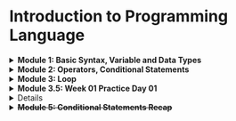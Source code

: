 # Introduction to Programming Language

<details>
<summary> <b> Module 1: Basic Syntax, Variable and Data Types </b> </summary>

We will be start our programming journey with C programming language.

- In 1972, Dennis Ritchie at Bell Labs developed C programming language. 

### What is header file?
A header file is like a calculator through which we can calculate anything. In C programming language, we can use header file to use any function.

<details>
<summary>First C Program</summary>

```c
#include <stdio.h>

int main() {
    printf("Hello World");
    return 0;
}
```
</details>

- Run Windows PowerShell Terminal

```terminal
gcc 01_Hello_World.c -o 01_Hello_World
./01_Hello_World
```

- Output

```terminal
Hello World
```

stdio.h -> standard input output header file
std -> standard
io -> input output

<details>
<summary> Two types of function in C programming language </summary>

```
1. User defined function
2. Library function
```

| main function         | printf function                     |
| --------------------- | ----------------------------------- |
| User defined function | Library function/ built in function |

</details>

In C programming language, we can use printf function to print anything on the screen.

```c
    printf("Hello World");
```

<details>

<summary>  How to comment in C programming language? </summary>

```c
    // This is a single line comment
    /* This is a multi line comment */
```

</details>

<details>
<summary> Now we will learn about some special characters in C programming language. </summary>

```
/n -> new line
/t -> tab
\\ -> backslash
\" -> double quote
\' -> single quote
```

```c
    printf("Hello World\n");
    printf("Hello\tWorld\n");
    printf("Hello\\World\n");
    printf("Hello\"World\n");
    printf("Hello\'World\n");
```
Output:
```terminal
Hello World
Hello   World
Hello\World
Hello"World
Hello'World
```

</details>

Also we cannot print percentage sign using printf function. To print percentage sign, we have to use double percentage sign.

```c
    printf("Hello %% World");
```

<details>
<summary>Variables and Data Types </summary>

### What is variable?

- Variable is a container which can store data.

### What is data type?

- Data type is a type of data which can be stored in a variable.

Now we will learn about some data types in C programming language.

| Data Type | Size (in bytes) | Format Specifier | Example |
| --------- | --------------- | ---------------- | ------- |
| int       | 4               | %d               | 10      |
| float     | 4               | %f               | 10.5    |
| char      | 1               | %c               | 'A'     |

Now we will learn about bool data type. To use bool data type, we have to use stdbool.h header file.

```c
#include <stdio.h>
#include <stdbool.h>

int main() {
    bool x = true;
    printf("%d", x);
    return 0;
}
```

Output:
```terminal
1
```

Here are some rules to declare a variable in C programming language.

1. Variable names must begin with a letter or underscore.

:white_check_mark: ridoy
:white_check_mark: _ridoy
:x: 123ridoy
:x: @ridoy

2. Variable name must contain letter, digits or underscore.

:white_check_mark: ridoy123
:white_check_mark: ridoy_123
:x: ridoy 123
:x: ridoy,programmer

3. Keywords cannot be used as variable name.

:x: int
:x: float
:x: char

 
<b> [ Look carefully ] </b>

```c
#include<stdio.h>
int main()
{
    int radius = 10, height = 20;
    float pi = 3.1416;
    char name = 'A';
    char test = 'Hello World';
    printf("Radius = %d\n", radius);
    printf("Height = %d\n", height);
    printf("Pi = %f\n", pi);
    printf("Pi = %.2f\n", pi);
    printf("Pi = %.4f\n", pi);
    printf("Pi = %.6f\n", pi);
    printf("Name = %c\n", name);
    printf("Test = %c\n", test);
    return 0;
}
```

Output:

```terminal
Radius = 10
Height = 20
Pi = 3.141600
Pi = 3.14
Pi = 3.1416
Pi = 3.141600
Name = A
Test = d
```
</details>

<details>
<summary> How to take input in C programming language? </summary>

```c
#include <stdio.h>
int main() 
{
    int x;
    float y, z;
    scanf("%d", &x); //single input
    scanf("%f %f", &y, &z); //multiple input
    printf("%d", x); //single output 
    printf("%f %f", y, z); //multiple output
    return 0;
}
```

scanf function is used to take input in C programming language. 
- &x is used to take input in x variable.
- & is called address of operator.
- &x means address of x variable.
- %d is used to take integer input.

Problem: Your math mark is 80% and physics mark is 90%. Now you have to calculate the average of your math and physics mark. Print the average mark on the screen. Also show individual mark on the screen with percentage sign.

- Method 1:

```c
#include <stdio.h>
int main() 
{
    float math, physics, average;
    scanf("%f%% %f%%", &math, &physics);
    average = (math + physics) / 2;
    printf("Math = %.2f%%\nPhysics = %.2f%%\nAverage = %.2f%%\n", math, physics, average);
    return 0;
}
```

- Method 2:

```c
#include <stdio.h>
int main() 
{
    float math, physics, average;
    char percentage = '%';
    scanf("%f%c %f%c", &math, &percentage, &physics, &percentage);
    average = (math + physics) / 2;
    printf("Math = %.2f%c\nPhysics = %.2f%c\nAverage = %.2f%c\n", math, percentage, physics, percentage, average, percentage);
    return 0;
}
```

</details>

<details>
<summary> Data Types Limitations in C programming language </summary>

1 gb = 1024 mb
1 mb = 1024 kb
1 kb = 1024 byte
1 byte = 8 bits
1 bit = 0 or 1

| Data Type | Size (in bytes) | Format Specifier | Data Limitation |
| --------- | --------------- | ---------------- | --------------- |
| int       | 4               | %d               | -2147483648 to 2147483647 |
| float     | 4               | %f               | 6 decimal places |
| char      | 1               | %c               | 1 character |
| bool      | 1               | %d               | 0 or 1 |
| long long | 8               | %lld             | -9223372036854775808 to 9223372036854775807 |
| double    | 8               | %lf              | 15 decimal places |

```math
2^n - 1
```
We can use this formula to calculate the data limitation of any data type.

int 4 byte = 32 bits

```math
(2^32) - 1 = 4294967295
4294967295 / 2 = 2147483647
```

- Others way to find the data limitation without using formula.

```c
#include <stdio.h>
#include <limits.h>
#include <float.h>

int main() {
    printf("int = %d to %d\n", INT_MIN, INT_MAX);
    printf("float = %f to %f\n", FLT_MIN, FLT_MAX);
    return 0;
}
```
</details>
</details>


<details>
<summary> <b> Module 2: Operators, Conditional Statements </b> </summary>

<details>
<summary> Operators </summary>

### What is operator?

- Operator is a symbol which is used to perform some operations.

### Types of operators

1. Arithmetic operator
2. Relational operator
3. Logical operator

4. Assignment operator
5. Bitwise operator
6. Increment and decrement operator

### Arithmetic operator

| Operator | Description | Example |
| -------- | ----------- | ------- |
| +        | Addition    | 10 + 5 = 15 |
| -        | Subtraction | 10 - 5 = 5 |
| *        | Multiplication | 10 * 5 = 50 |
| /        | Division | 10 / 5 = 2 |
| %        | Modulus | 10 % 5 = 0 |


### Relational operator

| Operator | Description | Example | Explanation |
| -------- | ----------- | ------- | ----------- |
| ==       | Equal to    | 10 == 5 = false | 10 == 5 means 10 is equal to 5 = false |
| !=       | Not equal to | 10 != 5 = true | 10 != 5 means 10 is not equal to 5 = true |
| >        | Greater than | 10 > 5 = true | 10 > 5 means 10 is greater than 5 = true |
| <        | Less than | 10 < 5 = false | 10 < 5 means 10 is less than 5 = false |
| >=       | Greater than or equal to | 10 >= 5 = true | 10 >= 5 means 10 > 5 or 10 == 5 = true |
| <=       | Less than or equal to | 10 <= 5 = false | 10 <= 5 means 10 < 5 or 10 == 5 = false |

### Logical operator

| Operator | Description | Example |
| -------- | ----------- | ------- |
| &&       | Logical AND | (a>b) && (a>c) |
| \|\|     | Logical OR | (a>b) \|\| (a>c) |
| !        | Logical NOT | !(a>b) |

</details>

<details>
<summary> Conditional Statements </summary>

### What is conditional statement?

- Conditional statement is a statement which is used to perform some operations based on some conditions.

- If Else Statement Syntax:

```c
if(condition) {
    // code
}
else {
    // code
}
```

If Else if Statement Syntax:

```c
if(condition) {
    // code
}
else if(condition) {
    // code
}
else {
    // code
}
```
</details>

<details>
<summary> Nested If Else Statement </summary>

- Nested If Else means If Else inside If Else.

```c
if(condition) {
    if(condition) {
        // code
    }
    else {
        // code
    }
}
else {
    if(condition) {
        // code
    }
    else {
        // code
    }
}
```
</details>
</details>


<details>
<summary> <b> Module 3: Loop </b> </summary>

<details>
<summary> What is loop? </summary>

- Loop is a statement which is used to execute a block of code repeatedly.

### Types of loop

1. For loop
2. While loop
3. Do while loop

</details>

<details>
<summary> For loop </summary>

- For loop is a loop which is used to execute a block of code repeatedly based on some conditions.

- For loop Syntax:

```c
for(initialization; condition; increment/decrement) {
    // code
}
```

Example:

```c
#include <stdio.h>
int main()
{
    for(int i = 1; i <= 10; i = i + 1) {
        printf("Print %d\n", i);
    }
    return 0;
}

```

Now we will be explain this code step by step.

```c
for(int i = 1; i <= 5; i = i + 1) {
    printf("Print %d\n", i);
}
```

| for(int i = 1; | i <= 5;  | i = i + 1)  |
| -------------- | --------  | ---------- |
| initialization | condition | increment  |

For loop works in 3 steps.

|First loop| Second loop | Third loop | Fourth loop | Fifth loop | Sixth loop |
| -------- | ----------- | ---------- | ----------- | ---------- | ---------- |
| 1️⃣ Initialization: int i = 1<br>2️⃣ Condition Check: i <= 5 (true)<br>3️⃣Print: Print 1 | 1️⃣ Increment: i = i + 1 (i = 1 + 1 = 2)<br>2️⃣ Condition Check: i <= 5 (true)<br>3️⃣ Print: Print 2 | 1️⃣ Increment: i = i + 1 (i = 2 + 1 = 3)<br>2️⃣ Condition Check: i <= 5 (true)<br>3️⃣ Print: Print 3 | 1️⃣ Increment: i = i + 1 (i = 3 + 1 = 4)<br>2️⃣ Condition Check: i <= 5 (true)<br>3️⃣ Print: Print 4 | 1️⃣ Increment: i = i + 1 (i = 4 + 1 = 5)<br>2️⃣ Condition Check: i <= 5 (true)<br>3️⃣ Print: Print 5 | 1️⃣ Increment: i = i + 1 (i = 5 + 1 = 6)<br>2️⃣ Condition Check: i <= 5 (false)<br>3️⃣ Exit from the loop |

```terminal
Print 1
Print 2
Print 3
Print 4
Print 5
```
</details>

<details>
<summary> Loop With Condition </summary>

### Write a C program to print all the even and odd numbers numbers from 1 to 10.

| Input | Output |
| ----- | ------ |
|       | 1 - Odd Number<br>2 - Even Number<br>3 - Odd Number<br>4 - Even Number<br>5 - Odd Number<br>6 - Even Number<br>7 - Odd Number<br>8 - Even Number<br>9 - Odd Number<br>10 - Even Number |

```c
#include <stdio.h>
int main()
{
    for(int i = 1; i <= 10; i = i + 1) {
        if(i % 2 == 0) {
            printf("%d - Even Number\n", i);
        }
        else {
            printf("%d - Odd Number\n", i);
        }
    }
    return 0;
}
```

Explanation:

```c

for(int i = 1; i <= 10; i = i + 1) {
    if(i % 2 == 0) {
        printf("%d - Even Number\n", i);
    }
    else {
        printf("%d - Odd Number\n", i);
    }
}
```

|First loop| Second loop | Third loop | Fourth loop | Fifth loop | Sixth loop | Seventh loop | Eighth loop | Ninth loop | Tenth loop |
| -------- | ----------- | ---------- | ----------- | ---------- | ---------- | ------------ | ----------- | ---------- | ---------- |
| 1️⃣ Initialization: int i=1<br>2️⃣ Condition Check: i<=10(true)<br>3️⃣ Condition Check: i%2==0(false)<br>4️⃣ Print: Print 1 - Odd Number | 1️⃣ Increment: i=i+1 (i=1+1= 2)<br>2️⃣ Condition Check: i<=10(true)<br>3️⃣ Condition Check: i%2==0(true)<br>4️⃣ Print: Print 2 - Even Number | 1️⃣ Increment: i=i+1 (i=2+1= 3)<br>2️⃣ Condition Check: i<=10(true)<br>3️⃣ Condition Check: i%2==0(false)<br>4️⃣ Print: Print 3 - Odd Number | 1️⃣ Increment: i=i+1 (i=3+1= 4)<br>2️⃣ Condition Check: i<=10(true)<br>3️⃣ Condition Check: i%2==0(true)<br>4️⃣ Print: Print 4 - Even Number | 1️⃣ Increment: i=i+1 (i=4+1= 5)<br>2️⃣ Condition Check: i<=10(true)<br>3️⃣ Condition Check: i%2==0(false)<br>4️⃣ Print: Print 5 - Odd Number | 1️⃣ Increment: i=i+1 (i=5+1= 6)<br>2️⃣ Condition Check: i<=10(true)<br>3️⃣ Condition Check: i%2==0(true)<br>4️⃣ Print: Print 6 - Even Number | 1️⃣ Increment: i=i+1 (i=6+1= 7)<br>2️⃣ Condition Check: i<=10(true)<br>3️⃣ Condition Check: i%2==0(false)<br>4️⃣ Print: Print 7 - Odd Number | 1️⃣ Increment: i=i+1 (i=7+1= 8)<br>2️⃣ Condition Check: i<=10(true)<br>3️⃣ Condition Check: i%2==0(true)<br>4️⃣ Print: Print 8 - Even Number | 1️⃣ Increment: i=i+1 (i=8+1= 9)<br>2️⃣ Condition Check: i<=10(true)<br>3️⃣ Condition Check: i%2==0(false)<br>4️⃣ Print: Print 9 - Odd Number | 1️⃣ Increment: i=i+1 (i=9+1= 10)<br>2️⃣ Condition Check: i<=10(true)<br>3️⃣ Condition Check: i%2==0(true)<br>4️⃣ Print: Print 10 - Even Number |

</details>

<details>
<summary> Break Statement </summary>

- Break statement is used to exit from the loop.

Examples: ( Check the difference between these two codes )

```c
#include <stdio.h>

int main()
{
    for(int i = 1; i <= 5; i = i + 1) {
        if(i == 3) {
            break;
        }
        printf("%d\n", i);
    }
    return 0;
}
```

Output:

```terminal
1
2
```

```c
#include <stdio.h>

int main()
{
    for(int i = 1; i <= 5; i = i + 1) {
        printf("%d\n", i);
        if(i == 3) {
            break;
        }
    }
    return 0;
}
```

Output:

```terminal
1
2
3
```
</details>

<details>
<summary> Continue Statement </summary>

- Continue statement is used to skip the current iteration.

Example:

```c
#include <stdio.h>

int main()
{
    for(int i = 1; i <= 5; i = i + 1) {
        if(i == 3) {
            continue;
        }
        printf("%d\n", i);
    }
    return 0;
}
```

Output:

```terminal
1
2
4
5
```
</details>

<details>
<summary> While loop </summary>

- While loop is a loop which is used to execute a block of code repeatedly based on some conditions.

- While loop Syntax:

```c
while(condition) {
    //code
}
```

Example:

```c
#include <stdio.h>

int main()
{
    int i = 1;
    while(i <= 5) {
        printf("%d\n", i);
        i = i + 1;
    }
    return 0;
}
```

Output:

```terminal
1
2
3
4
5
```

|while(i <= 5)| i = i + 1 |printf("%d\n", i)|
|-------------|-----------|------------------|
|condition check|increment|print|

|First loop| Second loop | Third loop | Fourth loop | Fifth loop | Sixth loop |
| -------- | ----------- | ---------- | ----------- | ---------- | ---------- |
| 1️⃣ Condition Check: i <= 5 (true)<br>2️⃣ Print: 1 | 1️⃣ Increment: i = i + 1 (i = 1 + 1 = 2)<br>2️⃣ Condition Check: i <= 5 (true)<br>3️⃣ Print: 2 | 1️⃣ Increment: i = i + 1 (i = 2 + 1 = 3)<br>2️⃣ Condition Check: i <= 5 (true)<br>3️⃣ Print: 3 | 1️⃣ Increment: i = i + 1 (i = 3 + 1 = 4)<br>2️⃣ Condition Check: i <= 5 (true)<br>3️⃣ Print: 4 | 1️⃣ Increment: i = i + 1 (i = 4 + 1 = 5)<br>2️⃣ Condition Check: i <= 5 (true)<br>3️⃣ Print: 5 | 1️⃣ Increment: i = i + 1 (i = 5 + 1 = 6)<br>2️⃣ Condition Check: i <= 5 (false)<br>3️⃣ Exit from the loop |

</details>

<details>
<summary> Do while loop </summary>

- Do while loop is a loop which is used to execute a block of code repeatedly based on some conditions.

- Do while loop Syntax:

```c
do {
    //code
} while(condition);
```

Example:

```c
#include <stdio.h>

int main()
{
    int i = 1;
    do {
        printf("%d\n", i);
        i = i + 1;
    } while(i <= 5);
    return 0;
}
```

Output:

```terminal
1
2
3
4
5
```
| First loop | Second loop | Third loop | Fourth loop | Fifth loop | Sixth loop |
| ---------- | ----------- | ---------- | ----------- | ---------- | ---------- |
| 1️⃣ Print: 1<br>2️⃣ Increment: i = i + 1 (i = 1 + 1 = 2)<br>3️⃣ Condition Check: i <= 5 (true) | 1️⃣ Print: 2<br>2️⃣ Increment: i = i + 1 (i = 2 + 1 = 3)<br>3️⃣ Condition Check: i <= 5 (true) | 1️⃣ Print: 3<br>2️⃣ Increment: i = i + 1 (i = 3 + 1 = 4)<br>3️⃣ Condition Check: i <= 5 (true) | 1️⃣ Print: 4<br>2️⃣ Increment: i = i + 1 (i = 4 + 1 = 5)<br>3️⃣ Condition Check: i <= 5 (true) | 1️⃣ Print: 5<br>2️⃣ Increment: i = i + 1 (i = 5 + 1 = 6)<br>3️⃣ Condition Check: i <= 5 (false) | 1️⃣ Exit from the loop |

</details>
</details>

<details>
<summary> <b> Module 3.5: Week 01 Practice Day 01 </b> </summary>

<details>
<summary> I Love Practice </summary>

I know that you're loving practice days! So this task is for you. You need to print "<b>I Love Practice</b>" without the quotation marks. I know that you can do it!

<b> Input Format </b>

- There is no input in this problem

<b> Output Format </b>

- Output "I Love Practice"

Sample Output 0

```terminal
I Love Practice
```
</details>

<details>
<summary> Sum of Two Numbers </summary>

Take two integers <b>A</b> and <b>B</b> as input and output their summation.

<b>Input Format</b>

- You will be given A and B separated by a space.

<b> Constraints </b>

1. -10^9 <= A,B <= 10^9

<b>Output Format</b>

- Output their summation

<b>Sample Input 0</b>

```terminal
2 3
```

<b>Sample Output 0</b>

```terminal
5
```

<b>Sample Input 1</b>

```terminal
-10 5
```

<b>Sample Output 1</b>

```terminal
-5
```
</details>

<details>
<summary> N Times </summary>

I know and you also know that you love practice day so much. So this task is for you. You will be given a positive integer <b>N</b>, you need to print "<b>I Love Practice</b>" N times.

Here positive integer means those integers that are greater than 0.

<b>Input Format</b>

- You will be given a positive integer <b>N</b>.

<b>Constraints</b>

- 1 <= N <= 1000

<b>Output Format</b>

- Output "I Love Practice" N times. Don't forget to put a new line after every line.

Sample Input 0

```terminal
5
```

Sample Output 0

```terminal
I Love Practice
I Love Practice
I Love Practice
I Love Practice
I Love Practice
```
</details>

<details>
<summary> Variable </summary>

You've learned about variables, right? Now its time to practice them. You need to take an integer A, a very big integer B, a floating value C and a character D as input and output them serially.

<b>Input Format</b>

- First line will contain A
- Second line will contain B
- Third line will contain C
- Fourth line will contain D

<b>Constraints</b>

1. -10^9 <= A <= 10^9
2. -10^18 <= B <= 10^18
3. -10^9 <= C <= 10^9

<b>Output Format</b>

- Output them serially and put a new line after each value. Output the floating value 2 points after decimal.

<b>Sample Input 0</b>
    
```terminal
100
1234567891234567
23.5675
A
```

<b>Sample Output 0</b>

```terminal
100
1234567891234567
23.57
A
```

<detais>
<summary> Divisible By 5 or Not </summary>

You will be given a positive integer <b>N</b>, you need to print from <b>1</b> to <b>N</b> and besides the value, print <b>Yes</b> or <b>No</b>. Print <b>Yes</b> if the value is divisible by 5 and print <b>No</b> otherwise.

<b>Input Format</b>

- Input will contain a positive integer N.

<b>Constraints</b>

1. 1 <= N <= 1000

<b>Output Format</b>

- Output as mentioned in the question. See the sample input output for more clarifications. Put a new line after every line.

<b>Sample Input 0</b>

```terminal
10
```
<b> Sample Output 0 </b>

```terminal
1 No
2 No
3 No
4 No
5 Yes
6 No
7 No
8 No
9 No
10 Yes
```

<b>Sample Input 1</b>

```terminal
5
```

<b>Sample Output 1</b>

```terminal
1 No
2 No
3 No
4 No
5 Yes
```
</details>
</details>

<details>
<summar> <> Module 4: Assignment 01 </summary>

<details>
<summary> Problem 1: Print It </summary>

Welcome to the "Panta Vat" assignment. In this task you just need to print the following lines as it is.

```terminal
Hello, world! I am learning C programming language. ^_^

Programming is fun and challenging. /\/\/\

I want to give my 100% dedication to learn!	I will succeed one day.
```
<b>Note</b>: Here you will see 4 spaces in the last line which is a tab, you need to print a tab there.

<b>Input Format</b>

- There is no input

<b>Output Format</b>

- Output the lines.

<b>Sample Output 0</b>

```terminal
Hello, world! I am learning C programming language. ^_^
Programming is fun and challenging. /\/\/\
I want to give my 100% dedication to learn!    I will succeed one day.
```

</details>

<details>
<s> Problem 2: Multiply </summary>

You will be given two integers <b>A</b> and <b>B</b>. You need to give output their multiplication.

<b>Input Format</b>

- Input will contain <b>A</b> and <b>B</b>

<b>Constraints</b>

- -10^9 <= A,B <= 10^9

<b>Output Format</b>

- Output their multiplication

<b>Sample Input 0</b>

```terminal
10 50
```

<b>Sample Output 0</b>

```terminal
500
```
</details>

<details>
<summary> Problem 3: Divisible</summary>

You will be given a non-negative integer <b>N</b>, you need to tell if this number is divisible by 3 or not. If it is divisible by 3 output <b>"YES"</b> otherwise output <b>"NO"</b> without the quotation mark.

<b>Input Format</b>

- Input will contain <b>N</b>

<b>Constraints</b>

- 0 <= N <= 10^9

<b>Output Format</b>

Output "<b>YES</b>" or "<b>NO</b>" without the quotation mark according to the question.

<b>Sample Input 0</b>

```terminal
33
```

<b>Sample Output 0</b>

```terminal
YES
```

</details>

<details>
<summary> Problem 4: Divisible By Two Numbers </summary>

You will be given a non-negative integer N, you need to print all numbers from 1 to N that are divisible by both 3 and 7.

<b> Input Format </b>

- Input will contain N.

<b>Constraints</b>

- 21 <= N <= 10000

<b>Output Format</b>

- Output all numbers from 1 to N that are divisible by both 3 and 7. Don't forget to print a new line after every number.

<b>Sample Input 0</b>

```terminal
30
```

<b>Sample Output 0</b>

```terminal
21
```

</details>

<details>
<summary> Problem 5: Shopping </summary>

<b>Alisa</b> and you have gone out for shopping, and Alisa wants to buy a new pair of <b>shoes</b> for Eid. She has enough money to buy anything. However, Alisa will only buy shoes if you also buy a pair. And you will buy a pair of shoes if you can buy a Punjabi. That means, everything is depending on the Punjabi.

You have decided that you will buy a <b>Punjabi</b> only if you have more than <b>1000</b> Taka. After purchasing the Punjabi the amount of your money will be reduced by 1000. Suppose you have 1600 taka with you, after buying the Punjabi you will have 600 taka left with you.

Then you will only buy shoes if you have <b>500</b> Taka or more left with you. That means, if you can't buy your Punjabi you can't buy shoes.

Now if I inform you the amount <b>N</b> Taka that your mother will give you, can you tell me what will happen next?

- If you buy a punjabi print "<b>I will buy Punjabi</b>".

- If you buy a pair of shoes print "<b>I will buy new shoes</b>"

- If Alisa buy a pair of shoes print "<b>Alisa will buy new shoes</b>"

- If no one can buy anything print "<b>Bad luck!</b>"

<b>Note</b>: Don't forget to print new line after every line you print.

<b>Input Format</b>

- Input will contain a non-negative integer N.

<b>Constraints</b>

- 1 <= N <= 2^31

<b>Output Format</b>

- Output the events that will happen as asked in the question.

<b>Sample Input 0</b>
```terminal
1000
```

<b>Sample Output 0</b>

```terminal
Bad luck!
```

<b>Sample Input 1</b>

```terminal
1450
```

<b>Sample Output 1</b>

```terminal
I will buy Punjabi
```

<b>Sample Input 2</b>

```terminal
1500
```

<b>Sample Output 2</b>

```terminal
I will buy Punjabi
I will buy new shoes
Alisa will buy new shoes
```
</details>
</details>

<details>
<summary> <b> Module 5: Conditional Statements Recap </b> </summary>

- Practice Problems

1. [I. Welcome for you with Conditions ](https://codeforces.com/group/MWSDmqGsZm/contest/219158/problem/I)

2. [J. Multiples](https://codeforces.com/group/MWSDmqGsZm/contest/219158/problem/J)
3. [N. Char](https://codeforces.com/group/MWSDmqGsZm/contest/219158/problem/N)
4. [P. First digit !](https://codeforces.com/group/MWSDmqGsZm/contest/219158/problem/P)
5. [M. Capital or Small or Digit](https://codeforces.com/group/MWSDmqGsZm/contest/219158/problem/M)
6. [K. Max and Min](https://codeforces.com/group/MWSDmqGsZm/contest/219158/problem/K)

</details>
